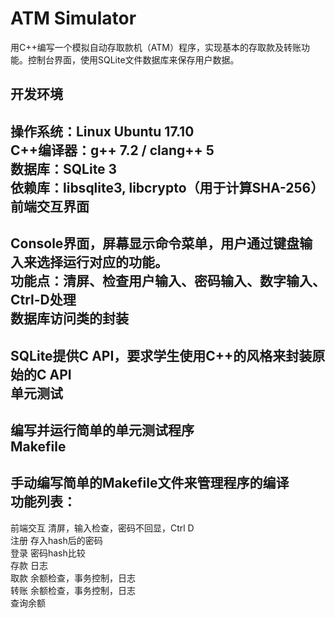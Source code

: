 ATM Simulator<br>
====
用C++编写一个模拟自动存取款机（ATM）程序，实现基本的存取款及转账功能。控制台界面，使用SQLite文件数据库来保存用户数据。<br>

开发环境 <br>
------
操作系统：Linux Ubuntu 17.10<br>
C++编译器：g++ 7.2 / clang++ 5<br>
数据库：SQLite 3<br>
依赖库：libsqlite3, libcrypto（用于计算SHA-256）<br>
前端交互界面<br>
------
Console界面，屏幕显示命令菜单，用户通过键盘输入来选择运行对应的功能。<br>
功能点：清屏、检查用户输入、密码输入、数字输入、Ctrl-D处理<br>
数据库访问类的封装<br>
------
SQLite提供C API，要求学生使用C++的风格来封装原始的C API<br>
单元测试<br>
------
编写并运行简单的单元测试程序<br>
Makefile<br>
------
手动编写简单的Makefile文件来管理程序的编译<br>
功能列表：<br>
------
前端交互	清屏，输入检查，密码不回显，Ctrl D<br>
注册	存入hash后的密码<br>
登录	密码hash比较<br>
存款	日志<br>
取款	余额检查，事务控制，日志<br>
转账	余额检查，事务控制，日志<br>
查询余额	<br>


